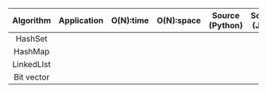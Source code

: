 |  <center>Algorithm</center> |  <center>Application</center> |  <center>O(N):time</center> |  <center>O(N):space</center> |  <center>Source (Python)</center> |  <center>Source (Java)</center> |
|:--------|:--------:|--------:|--------:|--------:|--------:|
| <center>HashSet</center> | <center></center> | <center></center> | <center></center> | <center></center> | <center></center> | 
| <center>HashMap</center> | <center></center> | <center></center> | <center></center> | <center></center> | <center></center> | 
| <center>LinkedLIst</center> | <center></center> | <center></center> | <center></center> | <center></center> | <center></center> | 
| <center>Bit vector</center> | <center></center> | <center></center> | <center></center> | <center></center> | <center></center> | 



